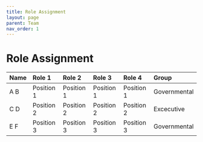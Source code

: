 ```yaml
---
title: Role Assignment
layout: page
parent: Team
nav_order: 1
---
```


# Role Assignment

| Name         | Role 1     | Role 2     | Role 3     | Role 4     | Group        |
|:-------------|:-----------|:-----------|:-----------|:-----------|:-------------|
| A B          | Position 1 | Position 1 | Position 1 | Position 1 | Governmental |
| C D          | Position 2 | Position 2 | Position 2 | Position 2 | Excecutive   |
| E F          | Position 3 | Position 3 | Position 3 | Position 3 | Governmental |

